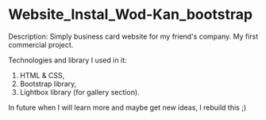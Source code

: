 # Website_Instal_Wod-Kan_bootstrap

Description:
Simply business card website for my friend's company. My first commercial project.

Technologies and library I used in it:
1. HTML & CSS,
2. Bootstrap library,
3. Lightbox library (for gallery section).

In future when I will learn more and maybe get new ideas, I rebuild this ;)

